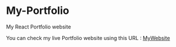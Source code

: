# My-Portfolio
My React Portfolio website
 
You can check my live Portfolio website using this URL : [MyWebsite](http://unruly-route.surge.sh/)
